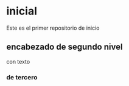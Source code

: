 # inicial
Este es el primer repositorio de inicio

## encabezado de segundo nivel

con texto

### de tercero
